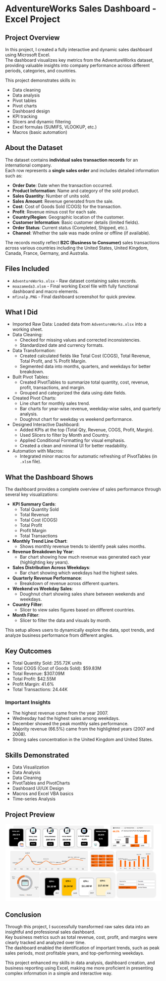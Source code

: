 # AdventureWorks Sales Dashboard - Excel Project

## Project Overview
In this project, I created a fully interactive and dynamic sales dashboard using Microsoft Excel.  
The dashboard visualizes key metrics from the AdventureWorks dataset, providing valuable insights into company performance across different periods, categories, and countries.

This project demonstrates skills in:
- Data cleaning
- Data analysis
- Pivot tables
- Pivot charts
- Dashboard design
- KPI tracking
- Slicers and dynamic filtering
- Excel formulas (SUMIFS, VLOOKUP, etc.)
- Macros (basic automation)

## About the Dataset
The dataset contains **individual sales transaction records** for an international company.  
Each row represents a **single sales order** and includes detailed information such as:
- **Order Date**: Date when the transaction occurred.
- **Product Information**: Name and category of the sold product.
- **Sales Quantity**: Number of units sold.
- **Sales Amount**: Revenue generated from the sale.
- **Cost**: Cost of Goods Sold (COGS) for the transaction.
- **Profit**: Revenue minus cost for each sale.
- **Country/Region**: Geographic location of the customer.
- **Customer Information**: Basic customer details (limited fields).
- **Order Status**: Current status (Completed, Shipped, etc.).
- **Channel**: Whether the sale was made online or offline (if available).

The records mostly reflect **B2C (Business to Consumer)** sales transactions across various countries including the United States, United Kingdom, Canada, France, Germany, and Australia.


## Files Included
- `AdventureWorks.xlsx` - Raw dataset containing sales records.
- `moazameda3.xlsm` - Final working Excel file with fully functional dashboard and macro elements.
- `mfinalp.PNG` - Final dashboard screenshot for quick preview.

## What I Did
- Imported Raw Data: Loaded data from `AdventureWorks.xlsx` into a working sheet.
- Data Cleaning:
  - Checked for missing values and corrected inconsistencies.
  - Standardized date and currency formats.
- Data Transformation:
  - Created calculated fields like Total Cost (COGS), Total Revenue, Total Profit, and % Profit Margin.
  - Segmented data into months, quarters, and weekdays for better breakdown.
- Built Pivot Tables:
  - Created PivotTables to summarize total quantity, cost, revenue, profit, transactions, and margin.
  - Grouped and categorized the data using date fields.
- Created Pivot Charts:
  - Line chart for monthly sales trend.
  - Bar charts for year-wise revenue, weekday-wise sales, and quarterly analysis.
  - Doughnut chart for weekday vs weekend performance.
- Designed Interactive Dashboard:
  - Added KPIs at the top (Total Qty, Revenue, COGS, Profit, Margin).
  - Used Slicers to filter by Month and Country.
  - Applied Conditional Formatting for visual emphasis.
  - Created a clean and minimal UI for better readability.
- Automation with Macros:
  - Integrated minor macros for automatic refreshing of PivotTables (in `.xlsm` file).

## What the Dashboard Shows
The dashboard provides a complete overview of sales performance through several key visualizations:
- **KPI Summary Cards**:
  - Total Quantity Sold
  - Total Revenue
  - Total Cost (COGS)
  - Total Profit
  - Profit Margin
  - Total Transactions
- **Monthly Trend Line Chart**:
  - Shows monthly revenue trends to identify peak sales months.
- **Revenue Breakdown by Year**:
  - Bar chart showing how much revenue was generated each year (highlighting key years).
- **Sales Distribution Across Weekdays**:
  - Bar chart showing which weekdays had the highest sales.
- **Quarterly Revenue Performance**:
  - Breakdown of revenue across different quarters.
- **Weekend vs Weekday Sales**:
  - Doughnut chart showing sales share between weekends and weekdays.
- **Country Filter**:
  - Slicer to view sales figures based on different countries.
- **Month Filter**:
  - Slicer to filter the data and visuals by month.

This setup allows users to dynamically explore the data, spot trends, and analyze business performance from different angles.

## Key Outcomes
- Total Quantity Sold: 255.72K units
- Total COGS (Cost of Goods Sold): $59.83M
- Total Revenue: $307.09M
- Total Profit: $42.55M
- Profit Margin: 41.6%
- Total Transactions: 24.44K

### Important Insights
- The highest revenue came from the year 2007.
- Wednesday had the highest sales among weekdays.
- December showed the peak monthly sales performance.
- Majority revenue (66.5%) came from the highlighted years (2007 and 2008).
- Strong sales concentration in the United Kingdom and United States.

## Skills Demonstrated
- Data Visualization
- Data Analysis
- Data Cleaning
- PivotTables and PivotCharts
- Dashboard UI/UX Design
- Macros and Excel VBA basics
- Time-series Analysis

## Project Preview

![Dashboard Preview](./mfinalp.PNG)


## Conclusion
Through this project, I successfully transformed raw sales data into an insightful and professional sales dashboard.  
Key business metrics such as total revenue, cost, profit, and margins were clearly tracked and analyzed over time.  
The dashboard enabled the identification of important trends, such as peak sales periods, most profitable years, and top-performing weekdays.  

This project enhanced my skills in data analysis, dashboard creation, and business reporting using Excel, making me more proficient in presenting complex information in a simple and interactive way.
